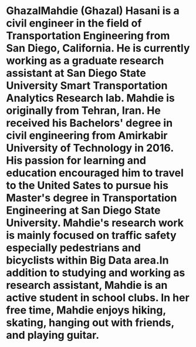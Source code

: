# GhazalMahdie (Ghazal) Hasani is a civil engineer in the field of Transportation Engineering from San Diego, California. He is currently working as a graduate research assistant at San Diego State University Smart Transportation Analytics Research lab. Mahdie is originally from Tehran, Iran. He received his Bachelors' degree in civil engineering from Amirkabir University of Technology in 2016. His passion for learning and education encouraged him to travel to the United Sates to pursue his Master's degree in Transportation Engineering at San Diego State University. Mahdie's research work is mainly focused on traffic safety especially pedestrians and bicyclists within Big Data area.In addition to studying and working as research assistant, Mahdie is an active student in school clubs. In her free time, Mahdie enjoys hiking, skating, hanging out with friends, and playing guitar.


